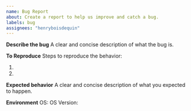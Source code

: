 ```yaml
---
name: Bug Report
about: Create a report to help us improve and catch a bug.
labels: bug
assignees: "henryboisdequin"
---
```


**Describe the bug**
A clear and concise description of what the bug is.

**To Reproduce**
Steps to reproduce the behavior:

1. <!-- Replace this text --!>
2. <!-- Replace this text --!>

**Expected behavior**
A clear and concise description of what you expected to happen.

**Environment**
OS:
OS Version:
